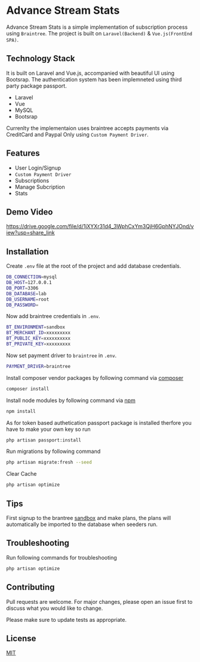 # Advance Stream Stats


Advance Stream Stats is a simple implementation of subscription process using `Braintree`.
The project is built on `Laravel(Backend)` & `Vue.js(FrontEnd SPA)`.

## Technology Stack
It is built on Laravel and Vue.js, accompanied with beautiful UI using Bootsrap. The authentication system has been implemneted using third party package passport.
* Laravel
* Vue
* MySQL
* Bootsrap

Currenlty the implementaion uses braintree accepts payments via CreditCard and Paypal Only using `Custom Payment Driver`.


## Features
* User Login/Signup
* `Custom Payment Driver`
* Subscriptions
* Manage Subcription
* Stats


## Demo Video
https://drive.google.com/file/d/1jXYXr31d4_3WphCxYm3QjH6GphNYJOnd/view?usp=share_link



## Installation

Create `.env` file at the root of the project and add database credentials.

```bash
DB_CONNECTION=mysql
DB_HOST=127.0.0.1
DB_PORT=3306
DB_DATABASE=lab
DB_USERNAME=root
DB_PASSWORD=

```

Now add braintree credentials in `.env`.

```bash
BT_ENVIRONMENT=sandbox
BT_MERCHANT_ID=xxxxxxxxx
BT_PUBLIC_KEY=xxxxxxxxxx
BT_PRIVATE_KEY=xxxxxxxxx

```

Now set payment driver to `braintree` in `.env`.

```bash
PAYMENT_DRIVER=braintree
```

Install composer vendor packages by following command via [composer]

```bash
composer install
```

Install node modules  by following command via [npm]

```bash
npm install
```

As for token based authetication passport package is installed therfore you have to make your own key so run

```bash
php artisan passport:install
```

Run migrations by following command

```bash
php artisan migrate:fresh --seed
```

Clear Cache

```bash
php artisan optimize
```
[Node.js]: https://nodejs.org/en/
[npm]: https://www.npmjs.com/
[composer]:https://getcomposer.org/
[npm install]: https://docs.npmjs.com/getting-started/installing-npm-packages-locally
[sandbox]: https://docs.npmjs.com/getting-started/installing-npm-packages-locally

## Tips

First signup to the brantree [sandbox] and make plans, the plans will automatically be imported to the database when seeders run.

## Troubleshooting

Run following commands for troubleshooting

```bash
php artisan optimize
```

## Contributing
Pull requests are welcome. For major changes, please open an issue first to discuss what you would like to change.

Please make sure to update tests as appropriate.

## License
[MIT](https://choosealicense.com/licenses/mit/)

